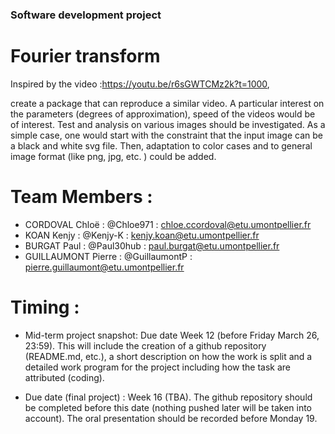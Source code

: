 ### Software development project

# Fourier transform

Inspired by the video :https://youtu.be/r6sGWTCMz2k?t=1000, 

create a package that can reproduce a similar video. A particular interest on the parameters (degrees of approximation), speed of the videos would be of interest. Test and analysis on various images should be investigated. As a simple case, one would start with the constraint that the input image can be a black and white svg file. Then, adaptation to color cases and to general image format (like png, jpg, etc. ) could be added.

# Team Members :

- CORDOVAL Chloë : @Chloe971 : chloe.ccordoval@etu.umontpellier.fr
- KOAN Kenjy : @Kenjy-K : kenjy.koan@etu.umontpellier.fr
- BURGAT Paul : @Paul30hub : paul.burgat@etu.umontpellier.fr
- GUILLAUMONT Pierre : @GuillaumontP : pierre.guillaumont@etu.umontpellier.fr

# Timing :

- Mid-term project snapshot: Due date Week 12 (before Friday March 26, 23:59). This will include the creation of a github repository (README.md, etc.), a short       description on how the work is split and a detailed work program for the project including how the task are attributed (coding).

- Due date (final project) : Week 16 (TBA). The github repository should be completed before this date (nothing pushed later will be taken into account). The oral     presentation should be recorded before Monday 19.


